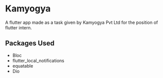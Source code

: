 # Kamyogya
A flutter app made as a task given by Kamyogya Pvt Ltd for the position of flutter intern.

## Packages Used 
- Bloc
- flutter_local_notifications
- equatable
- Dio


